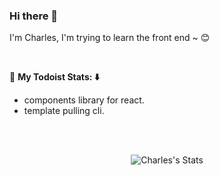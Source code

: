 ### Hi there 👋 

<!--
**zzyannn/zzyannn** is a ✨ _special_ ✨ repository because its `README.md` (this file) appears on your GitHub profile.

Here are some ideas to get you started:

- 🔭 I’m currently working on ...
- 🌱 I’m currently learning ...
- 👯 I’m looking to collaborate on ...
- 🤔 I’m looking for help with ...
- 💬 Ask me about ...
- 📫 How to reach me: ...
- 😄 Pronouns: ...
- ⚡ Fun fact: ...
-->

I'm Charles, I'm trying to learn the front end ~ 😊

<br />

🚧 **My Todoist Stats: ⬇️**

- components library for react. 
- template pulling cli.

<br />
<br />

<p align="center">
  <img src="https://github-readme-stats.vercel.app/api?username=zzyannn&show_icons=true&count_private=true" alt="Charles's Stats" >
</p>

<!--
![Charles's GitHub stats](https://github-readme-stats.vercel.app/api?username=zzyannn&show_icons=true&count_private=true)
-->


